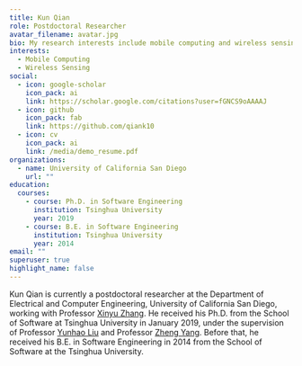 ```yaml
---
title: Kun Qian
role: Postdoctoral Researcher
avatar_filename: avatar.jpg
bio: My research interests include mobile computing and wireless sensing
interests:
  - Mobile Computing
  - Wireless Sensing
social:
  - icon: google-scholar
    icon_pack: ai
    link: https://scholar.google.com/citations?user=fGNCS9oAAAAJ
  - icon: github
    icon_pack: fab
    link: https://github.com/qiank10
  - icon: cv
    icon_pack: ai
    link: /media/demo_resume.pdf
organizations:
  - name: University of California San Diego
    url: ""
education:
  courses:
    - course: Ph.D. in Software Engineering
      institution: Tsinghua University
      year: 2019
    - course: B.E. in Software Engineering
      institution: Tsinghua University
      year: 2014
email: ""
superuser: true
highlight_name: false
---
```

Kun Qian is currently a postdoctoral researcher at the Department of Electrical and Computer Engineering, University of California San Diego, working with Professor <a href="<http://xyzhang.ucsd.edu/>">Xinyu Zhang</a>. He received his Ph.D. from the School of Software at Tsinghua University in January 2019, under the supervision of Professor <a href="<http://www.cse.msu.edu/~liuyunha/>">Yunhao Liu</a> and Professor <a href="<http://tns.thss.tsinghua.edu.cn/~yangzheng/>">Zheng Yang</a>. Before that, he received his B.E. in Software Engineering in 2014 from the School of Software at the Tsinghua University.